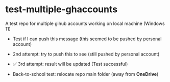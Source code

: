 # test-multiple-ghaccounts

A test repo for multiple gihub accounts working on local machine (Windows 11)

- Test if I can push this message (this seemed to be pushed by personal account)
- 2nd attempt: try to push this to see (still pushed by personal account)

- ✅ 3rd attempt: result will be updated (Test successful)
- Back-to-school test: relocate repo main folder (away from **OneDrive**)  
